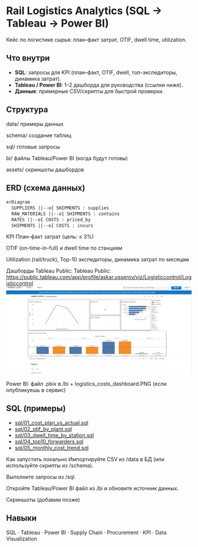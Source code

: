 # Rail Logistics Analytics (SQL → Tableau → Power BI)

Кейс по логистике сырья: план–факт затрат, OTIF, dwell time, utilization.

## Что внутри
- **SQL**: запросы для KPI (план–факт, OTIF, dwell, топ-экспедиторы, динамика затрат).
- **Tableau / Power BI**: 1–2 дашборда для руководства (ссылки ниже).
- **Данные**: примерные CSV/скрипты для быстрой проверки.

## Структура
data/ примеры данных

schema/ создание таблиц

sql/ готовые запросы

bi/ файлы Tableau/Power BI (когда будут готовы)

assets/ скриншоты дашбордов 



## ERD (схема данных)
```mermaid
erDiagram
  SUPPLIERS ||--o{ SHIPMENTS : supplies
  RAW_MATERIALS ||--o{ SHIPMENTS : contains
  RATES ||--o{ COSTS : priced_by
  SHIPMENTS ||--o{ COSTS : incurs
```

KPI
План–факт затрат (цель: ≤ 3%)

OTIF (on-time-in-full) и dwell time по станциям

Utilization (rail/truck), Top-10 экспедиторы, динамика затрат по месяцам

Дашборды
Tableau Public: Tableau Public: https://public.tableau.com/app/profile/askar.usserov/viz/Logisticcontrol/Logisticcontrol
![Logistics control dashboard](assets/screenshot_dashboard.png)


Power BI: файл .pbix в /bi + logistics_costs_dashboard.PNG (если опубликуешь в сервис)

## SQL (примеры)
- [sql/01_cost_plan_vs_actual.sql](sql/01_cost_plan_vs_actual.sql)
- [sql/02_otif_by_plant.sql](sql/02_otif_by_plant.sql)
- [sql/03_dwell_time_by_station.sql](sql/03_dwell_time_by_station.sql)
- [sql/04_top10_forwarders.sql](sql/04_top10_forwarders.sql)
- [sql/05_monthly_cost_trend.sql](sql/05_monthly_cost_trend.sql)


Как запустить локально
Импортируйте CSV из /data в БД (или используйте скрипты из /schema).

Выполните запросы из /sql.

Откройте Tableau/Power BI файл из /bi и обновите источник данных.

Скриншоты
(добавим позже)


## Навыки
SQL · Tableau · Power BI · Supply Chain · Procurement · KPI · Data Visualization
